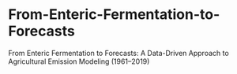 # From-Enteric-Fermentation-to-Forecasts
From Enteric Fermentation to Forecasts: A Data-Driven Approach to Agricultural Emission Modeling (1961–2019)
